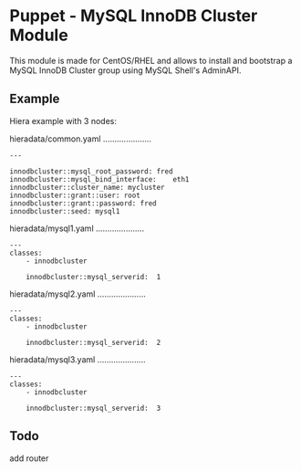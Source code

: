 Puppet - MySQL InnoDB Cluster Module
====================================

This module is made for CentOS/RHEL and allows to install and bootstrap a
MySQL InnoDB Cluster group using MySQL Shell's AdminAPI.

Example
-------
Hiera example with 3 nodes:

hieradata/common.yaml
.....................

```
---

innodbcluster::mysql_root_password: fred
innodbcluster::mysql_bind_interface:    eth1
innodbcluster::cluster_name: mycluster
innodbcluster::grant::user: root
innodbcluster::grant::password: fred
innodbcluster::seed: mysql1
```

hieradata/mysql1.yaml
.....................

```
---
classes:
    - innodbcluster

    innodbcluster::mysql_serverid:  1
```


hieradata/mysql2.yaml
.....................

```
---
classes:
    - innodbcluster

    innodbcluster::mysql_serverid:  2
```


hieradata/mysql3.yaml
.....................

```
---
classes:
    - innodbcluster

    innodbcluster::mysql_serverid:  3
```





Todo
----
add router


